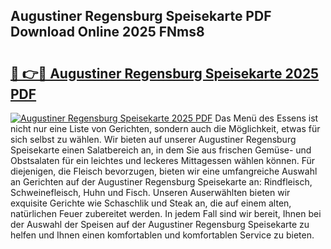 ## Augustiner Regensburg Speisekarte PDF Download Online 2025 FNms8

# <h2><a href="http://gc6dws.nevu.top/?p=Augustiner+Regensburg+Speisekarte">🔗 👉🔴 Augustiner Regensburg Speisekarte 2025 PDF</a></h2>

[![Augustiner Regensburg Speisekarte 2025 PDF](https://i.imgur.com/dBaPXMq.png)](http://gc6dws.nevu.top/?p=Augustiner+Regensburg+Speisekarte)
Das Menü des Essens ist nicht nur eine Liste von Gerichten, sondern auch die Möglichkeit, etwas für sich selbst zu wählen. Wir bieten auf unserer Augustiner Regensburg Speisekarte einen Salatbereich an, in dem Sie aus frischen Gemüse- und Obstsalaten für ein leichtes und leckeres Mittagessen wählen können. Für diejenigen, die Fleisch bevorzugen, bieten wir eine umfangreiche Auswahl an Gerichten auf der Augustiner Regensburg Speisekarte an: Rindfleisch, Schweinefleisch, Huhn und Fisch. Unseren Auserwählten bieten wir exquisite Gerichte wie Schaschlik und Steak an, die auf einem alten, natürlichen Feuer zubereitet werden. In jedem Fall sind wir bereit, Ihnen bei der Auswahl der Speisen auf der Augustiner Regensburg Speisekarte zu helfen und Ihnen einen komfortablen und komfortablen Service zu bieten.
